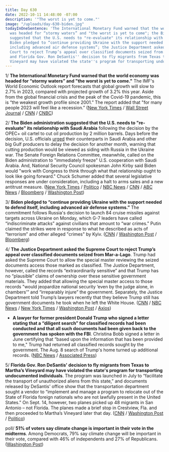 ```yaml
---
title: Day 630
date: 2022-10-11 14:48:00 -07:00
description: '"The worst is yet to come."'
image: "/uploads/day-630-biden.jpg"
todayInOneSentence: 'The International Monetary Fund warned that the world economy
  was headed for “stormy waters” and "the worst is yet to come"; the Biden administration
  suggested that the U.S. needs to "re-evaluate" its relationship with Saudi Arabia;
  Biden pledged to “continue providing Ukraine with the support needed to defend itself,
  including advanced air defense systems”; the Justice Department asked the Supreme
  Court to reject Trump’s appeal over classified documents seized from Mar-a-Lago;
  and Florida Gov. Ron DeSantis'' decision to fly migrants from Texas to Martha’s
  Vineyard may have violated the state''s program for transporting undocumented individuals. '
---
```


1/ **The International Monetary Fund warned that the world economy was headed for “stormy waters” and "the worst is yet to come."** The IMF's World Economic Outlook report forecasts that global growth will slow to 2.7% in 2023, compared with projected growth of 3.2% this year. Aside from the global financial crisis and the peak of the Covid-19 pandemic, this is “the weakest growth profile since 2001.” The report added that "for many people 2023 will feel like a recession.” ([New York Times](https://www.nytimes.com/2022/10/11/business/imf-world-economy-forecast.html) / [Wall Street Journal](https://www.wsj.com/articles/rapid-rise-in-rates-could-fuel-global-economic-disorder-imf-warns-11665497701?mod=hp_lead_pos2) / [CNN](https://www.cnn.com/2022/10/11/economy/imf-world-economic-outlook/index.html) / [CNBC](https://www.cnbc.com/2022/10/11/imf-cuts-global-growth-forecast-for-2023-warns-worst-is-yet-to-come.html))

2/ **The Biden administration suggested that the U.S. needs to "re-evaluate" its relationship with Saudi Arabia** following the decision by the OPEC+ oil cartel to cut oil production by 2 million barrels. Days before the decision, U.S. officials [urged](https://www.wsj.com/articles/saudi-arabia-defied-u-s-warnings-ahead-of-opec-production-cut-11665504230?mod=djemalertNEWS) their counterparts in Saudi Arabia and other big Gulf producers to delay the decision for another month, warning that cutting production would be viewed as siding with Russia in the Ukraine war. The Senate Foreign Relations Committee, meanwhile, called on the Biden administration to "immediately freeze" U.S. cooperation with Saudi Arabia. And, National Security Council spokesman John Kirby said Biden would "work with Congress to think through what that relationship ought to look like going forward." Chuck Schumer added that several legislative responses are under consideration, including a halt to arms sales and a new antitrust measure. ([New York Times](https://www.nytimes.com/2022/10/11/us/politics/biden-saudi-arabia-oil-production-cut.html) / [Politico](https://www.politico.com/news/2022/10/10/dems-rage-at-saudis-over-oil-cut-vow-to-block-weapons-sales-00061123) / [NBC News](https://www.nbcnews.com/politics/congress/democratic-senator-seeks-freeze-us-saudi-cooperation-opec-cuts-product-rcna51583) / [CNN](https://www.cnn.com/2022/10/11/politics/saudi-arabia-white-house-john-kirby-cnntv/) / [ABC News](https://abcnews.go.com/Politics/biden-thinks-us-evaluate-relationship-saudi-arabia-white/story?id=91327505) / [Bloomberg](https://www.bloomberg.com/news/articles/2022-10-11/biden-willing-to-work-with-congress-on-saudi-ties-aide-says?sref=MIBMEEoj) / [Washington Post](https://www.washingtonpost.com/politics/2022/10/11/biden-prime-time-television-interview/#link-SB22KEFJPNCMLNAC4KL76BKZFY))


3/ **Biden pledged to “continue providing Ukraine with the support needed to defend itself, including advanced air defense systems.”** The commitment follows Russia's decision to launch 84 cruise missiles against targets across Ukraine on Monday, which G-7 leaders have called “indiscriminate attacks” against civilians that amount to “war crimes.” Putin claimed the strikes were in response to what he described as acts of “terrorism” and other alleged "crimes" by Kyiv. ([CNN](https://www.cnn.com/2022/10/10/politics/biden-zelensky-advanced-air-defense-systems/index.html) / [Washington Post](https://www.washingtonpost.com/world/2022/10/11/russia-ukraine-war-latest-updates/#link-4RYAGWBMMZA2TBDYYFYP2KIWM4) / [Bloomberg](https://www.bloomberg.com/news/articles/2022-10-10/ukraine-latest-explosions-hit-kyiv-cities-across-ukraine?sref=MIBMEEoj))
 
4/ **The Justice Department asked the Supreme Court to reject Trump’s appeal over classified documents seized from Mar-a-Lago**. Trump had asked the Supreme Court to allow the special master reviewing the seized documents access those marked as classified. The Justice Department, however, called the records “extraordinarily sensitive” and that Trump has no “plausible” claims of ownership over these sensitive government materials. They added that allowing the special master access to those records "would jeopardize national security ‘even by the judge alone, in chambers’” and “irreparably injure” the government. Separately, the Justice Department told Trump’s lawyers recently that they believe Trump still has government documents he took when he left the White House. ([CNN](https://www.cnn.com/2022/10/11/politics/supreme-court-justice-department/index.html) / [NBC News](https://www.nbcnews.com/politics/justice-department/justice-department-urges-supreme-court-reject-trump-request-seized-mar-rcna51234) / [New York Times](https://www.nytimes.com/2022/10/06/us/politics/trump-white-house-documents-lawyers.html) / [Washington Post](https://www.washingtonpost.com/national-security/2022/10/11/trump-supreme-court-special-master-justice-department/) / [Axios](https://www.axios.com/2022/10/11/doj-trump-supreme-court-request?stream=top))

*  **A lawyer for former president Donald Trump who signed a letter stating that a “diligent search” for classified records had been conducted and that all such documents had been given back to the government has spoken with the FBI**. Christina Bobb signed a letter in June certifying that “based upon the information that has been provided to me," Trump had returned all classified records sought by the government. The Aug. 8 search of Trump's home turned up additional records. ([NBC News](https://www.nbcnews.com/politics/donald-trump/trump-lawyer-christina-bobb-speaks-federal-investigators-mar-lago-case-rcna51459) / [Associated Press](https://apnews.com/article/donald-trump-mar-a-lago-government-and-politics-ed2cd4299059e12ee5ec076b6011fc9e))


5/ **Florida Gov. Ron DeSantis' decision to fly migrants from Texas to Martha’s Vineyard may have violated the state's program for transporting undocumented individuals**. The program was launched in July to “facilitate the transport of unauthorized aliens from this state,” and documents released by DeSantis' office show that the transportation department sought a vendor to “implement and manage a program to relocate out of the State of Florida foreign nationals who are not lawfully present in the United States." On Sept. 14, however, two planes picked up 48 migrants in San Antonio – not Florida. The planes made a brief stop in Crestview, Fla. and then proceeded to Martha’s Vineyard later that day. ([CNN](https://www.cnn.com/2022/10/08/us/florida-migrants-marthas-vineyard-state-documents-contractors/index.html) / [Washington Post](https://www.washingtonpost.com/politics/2022/10/08/ron-desantis-migrant-flights-marthas-vineyard/) / [Politico](https://www.politico.com/news/2022/10/10/lawsuit-ron-desantis-withholding-records-migrant-flights-00061119))


poll/ **51% of voters say climate change is important in their vote in the midterms**. Among Democrats, 79% say climate change will be important in their vote, compared with 46% of independents and 27% of Republicans. ([Washington Post](https://www.washingtonpost.com/politics/2022/10/10/half-voters-say-climate-change-is-important-midterms-poll-finds/))

